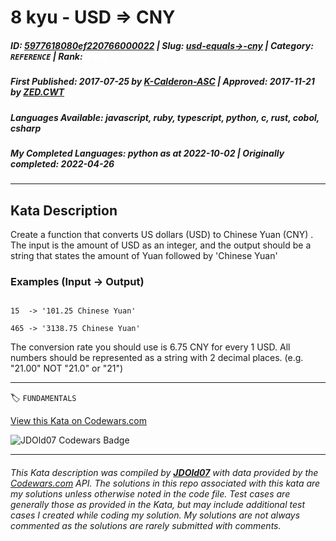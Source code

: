 # 8 kyu - USD => CNY

##### **ID**: [5977618080ef220766000022](https://www.codewars.com/kata/5977618080ef220766000022) | **Slug**: [usd-equals->-cny](https://www.codewars.com/kata/5977618080ef220766000022) | **Category**: `REFERENCE` | **Rank**: <span style="color:white">8 kyu</span>

##### **First Published**: 2017-07-25 ***by*** [K-Calderon-ASC](https://www.codewars.com/users/K-Calderon-ASC) | **Approved**: 2017-11-21 ***by*** [ZED.CWT](https://www.codewars.com/users/ZED.CWT)

##### **Languages Available**: javascript, ruby, typescript, python, c, rust, cobol, csharp

##### **My Completed Languages**: python ***as at*** 2022-10-02 | **Originally completed**: 2022-04-26

---

## Kata Description


Create a function that converts US dollars (USD) to Chinese Yuan (CNY) . The input is the amount of USD as an integer, and the output should be a string that states the amount of Yuan followed by 'Chinese Yuan'



### Examples (Input -> Output)

```

15  -> '101.25 Chinese Yuan'

465 -> '3138.75 Chinese Yuan'

```



The conversion rate you should use is 6.75 CNY for every 1 USD. All numbers should be represented as a string with 2 decimal places. (e.g. "21.00" NOT "21.0" or "21") 



---


🏷 `FUNDAMENTALS`


[View this Kata on Codewars.com](https://www.codewars.com/kata/5977618080ef220766000022)

![](https://www.codewars.com/users/jdold07/badges/large "JDOld07 Codewars Badge")

---

###### *This Kata description was compiled by [**JDOld07**](https://tpstech.dev) with data provided by the [Codewars.com](https://www.codewars.com) API.  The solutions in this repo associated with this kata are my solutions unless otherwise noted in the code file.  Test cases are generally those as provided in the Kata, but may include additional test cases I created while coding my solution.  My solutions are not always commented as the solutions are rarely submitted with comments.*
